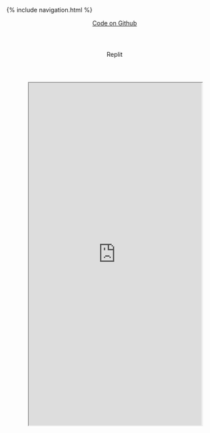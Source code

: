 {% include navigation.html %}

<header class="pb-3 mb-4 border-bottom border-primary text-dark">
    <span class="fs-4"><a href="https://github.com/aidanywu/apcsptri3/">Code on Github<a/></span>
</header>

<div class="container py-4">
    <header class="pb-3 mb-4 border-bottom border-primary text-dark">
        <span class="fs-4">Replit</span>
    </header>
    <div class="row justify-content-center" style="margin: 10%;">
        <iframe height="800px" width="100%" src="https://repl.it/@aidanywu/apcsptri3?lite=true"></iframe>
    </div>
</div>
